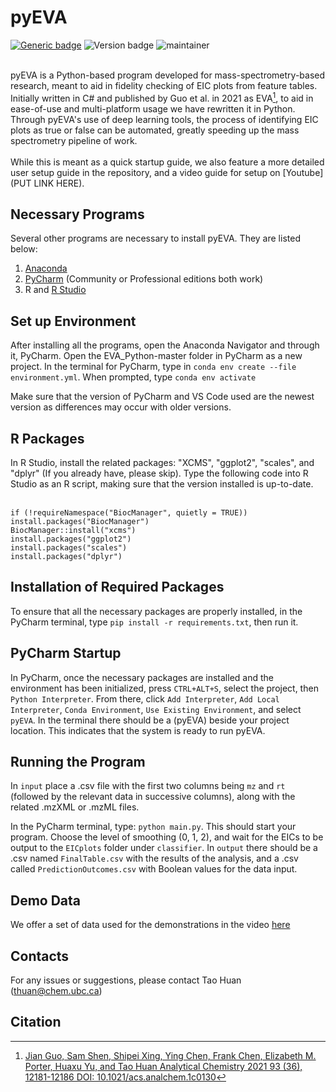 # pyEVA 

[![Generic badge](https://img.shields.io/badge/pyEVA-1.0-brightgreen)](https://github.com/HuanLab)
![Version badge](https://img.shields.io/badge/Python-3.7.12-orange)
![maintainer](https://img.shields.io/badge/Maintainer%20-Huan%20Lab-blue)

<br/> pyEVA is a Python-based program developed for mass-spectrometry-based research, meant to aid in fidelity checking of EIC plots from feature tables.
Initially written in C# and published by Guo et al. in 2021 as EVA[^1], to aid in ease-of-use and multi-platform usage we have rewritten it in Python. Through pyEVA's use of
deep learning tools, the process of identifying EIC plots as true or false can be automated, greatly speeding up the mass spectrometry pipeline of work.
<br/><br/> While this is meant as a quick startup guide, we also feature a more detailed user setup guide in the repository, and a video guide for setup on [Youtube](PUT LINK HERE).

## Necessary Programs

Several other programs are necessary to install pyEVA. They are listed below:
1. [Anaconda](https://www.anaconda.com/)
2. [PyCharm](https://www.jetbrains.com/pycharm/download/#section=windows) (Community or Professional editions both work)
3. R and [R Studio](https://posit.co/download/rstudio-desktop/)

## Set up Environment

After installing all the programs, open the Anaconda Navigator and through it, PyCharm. Open the EVA_Python-master folder in PyCharm as a new project. In the terminal for PyCharm, type in `conda env create --file environment.yml`.
When prompted, type `conda env activate`


Make sure that the version of PyCharm and VS Code used are the newest version as differences may occur with older versions.

## R Packages

In R Studio, install the related packages: "XCMS", "ggplot2", "scales", and "dplyr" (If you already have, please skip). Type the following code into R Studio as an R script, 
making sure that the version installed is up-to-date.

<br/>`if (!requireNamespace("BiocManager", quietly = TRUE))`
<br/>`install.packages("BiocManager")`
<br/>`BiocManager::install("xcms")`
<br/>`install.packages("ggplot2")`
<br/>`install.packages("scales")`
<br/>`install.packages("dplyr")`

## Installation of Required Packages

To ensure that all the necessary packages are properly installed, in the PyCharm terminal, type `pip install -r requirements.txt`, then run it.

## PyCharm Startup

In PyCharm, once the necessary packages are installed and the environment has been initialized, press `CTRL+ALT+S`, select the project,
then `Python Interpreter`. From there, click `Add Interpreter`, `Add Local Interpreter`, `Conda Environment`, `Use Existing Environment`, and select 
`pyEVA`. In the terminal there should be a (pyEVA) beside your project location. This indicates that the system is ready to run pyEVA.

## Running the Program 

In `input` place a .csv file with the first two columns being `mz` and `rt` (followed by the relevant data in successive columns), along with the related .mzXML or .mzML files.

In the PyCharm terminal, type: `python main.py`. This should start your program. Choose the level of smoothing (0, 1, 2), and wait for the EICs to be output
to the `EICplots` folder under `classifier`. In `output` there should be a .csv named `FinalTable.csv` with the results of the analysis, and a .csv called `PredictionOutcomes.csv`
with  Boolean values for the data input.

## Demo Data

We offer a set of data used for the demonstrations in the video [here](https://drive.google.com/file/d/1oMzXr3YHDV_7FaV6SS6MrUFQPtSZwy3o/view?usp=sharing)

## Contacts

For any issues or suggestions, please contact Tao Huan (thuan@chem.ubc.ca)

## Citation

[^1]: [Jian Guo, Sam Shen, Shipei Xing, Ying Chen, Frank Chen, Elizabeth M. Porter, Huaxu Yu, and Tao Huan
Analytical Chemistry 2021 93 (36), 12181-12186
DOI: 10.1021/acs.analchem.1c0130](https://pubs.acs.org/doi/pdf/10.1021/acs.analchem.1c01309)